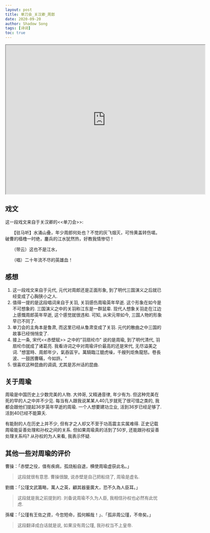 ```yaml
---
layout: post
title: 单刀会_关汉卿_周郎
date: 2020-09-20
author: Shadow Song
tags: [诗词]
toc: true
---
```




<iframe src="https://drive.google.com/file/d/1kQccSGng15RCYTpYyidDFOz99vQpTmT9/preview" width="640" height="480" allow="autoplay"></iframe>

## 戏文

这一段戏文来自于关汉卿的<<单刀会>>: 

　　【驻马听】水涌山叠，年少周郎何处也？不觉的灰飞烟灭，可怜黄盖转伤嗟。破曹的樯橹一时绝，鏖兵的江水犹然热，好教我情惨切！
 
　　（带云）这也不是江水，
 
　　（唱）二十年流不尽的英雄血！
　　
　　
## 感想

1. 这一段戏文来自于元代, 元代对周郎还是正面形象, 到了明代三国演义之后就已经变成了心胸狭小之人. 
2. 值得一提的是这段唱词来自于关羽, 关羽感伤周瑜英年早逝. 这个形象在如今是不可想象的. 三国演义之中的关羽称江东是一群鼠辈.  现代人想象关羽走在江边上感慨周郎英年早逝, 这个感觉就很违和. 可知, 从宋元带如今, 三国人物的形象早已不同了. 
3. 单刀会的主角本是鲁肃, 而这里已经从鲁肃变成了关羽.  元代的散曲之中三国的故事已经悄悄变了. 
4. 接上一条, 宋代<<赤壁赋>> 之中的"羽扇纶巾" 说的是周瑜, 到了明代清代, 羽扇纶巾就成了诸葛亮.  我看诗词之中对周瑜评价最高的还是宋代, 无尽溢美之词. "想當時、周郎年少，氣吞區宇。萬騎臨江貔虎噪，千艘列炬魚龍怒。卷長波、一鼓困曹瞞，今如許。" 
5. 很喜欢这种昆曲的调调, 尤其是苏州话的昆曲. 

## 关于周瑜

周瑜是中国历史上少数完美的人物.  大帅哥, 又精通音律, 年少有为. 但这种完美在死的早的人之中并不少见.  每当有人跟我说某某人40几岁就死了很可惜之类的, 我都会跟他们提起36岁英年早逝的周瑜. 一个人想要建功立业, 活到36岁已经足够了. 活到40已经不能算夭. 

有能耐的人在历史上并不少, 但有才之人却又不至于功高震主实属难得.  正史记载周瑜能妥善处理和孙权之间的关系.  但如果周瑜真的活到了50岁, 还能跟孙权妥善处理关系吗?  从孙权的为人来看, 我表示怀疑.  

## 其他一些对周瑜的评价

曹操：「赤壁之役，值有疾病，孤烧船自退，横使周瑜虚获此名。」
> 这段就很有意思. 曹操很酸, 说赤壁是自己把船烧了, 周瑜是虚名. 

劉備：「公瑾文武籌略，萬人之英，顧其器量廣大，恐不久為人臣耳。」
> 这段就是我之前提到的. 刘备说周瑜不久为人臣, 我相信孙权也必然有此忧虑. 

孫權：「公瑾有王佐之資，今忽短命，孤何賴哉！」、「孤非周公瑾，不帝矣。」
> 这段翻译成白话就是说, 如果没有周公瑾, 我孙权当不上皇帝. 



